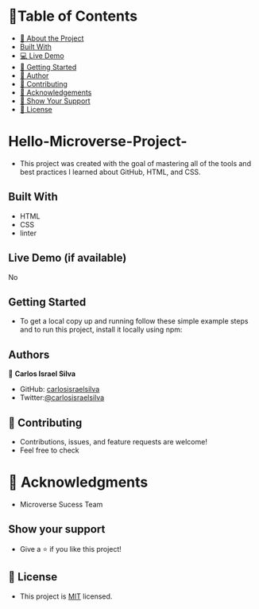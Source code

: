 # 📗Table of Contents

- [📖 About the Project](#about-project)
- [Built With](#built-with)
- [💻 Live Demo](#lv-demo)
- [🚀 Getting Started](#gt-start)
- [👥 Author](#project-authors)
- [🤝 Contributing](#contributing)
- [🙏 Acknowledgements](#acknowledgements)
- [🙏 Show Your Support](#support)
- [📝 License](#license)


# Hello-Microverse-Project- <a name="about-project"></a> 

- This project was created with the goal of mastering all of the tools and best practices I learned about GitHub, HTML, and CSS.

## Built With <a name="built-with"></a>

- HTML
- CSS
- linter

## Live Demo (if available) <a name="lv-demo"></a>

No

## Getting Started <a name="gt-start"></a>

- To get a local copy up and running follow these simple example steps and to run this project, install it locally using npm:


## Authors <a name="project-authors"></a>

👤 **Carlos Israel Silva**

- GitHub: [carlosisraelsilva](https://github.com/carlosisraelsilva)
- Twitter:[@carlosisraelsilva](https://twitter.com/carlosisraels)


## 🤝 Contributing <a name="contributing"></a>

- Contributions, issues, and feature requests are welcome!
- Feel free to check


# 🙏 Acknowledgments <a name="acknowledgments"></a>

- Microverse Sucess Team 


## Show your support <a name="support"></a>

- Give a ⭐️ if you like this project!


## 📝 License <a name="licence"></a>

- This project is [MIT](./LICENSE) licensed.